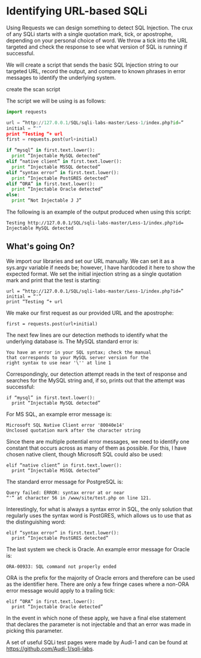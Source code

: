 # Identifying URL-based SQLi
Using Requests we can design something to detect SQL Injection. The crux of any SQLi starts with a single quotation mark, tick, or apostrophe, depending on your personal choice of word. We throw a tick into the URL targeted and check the response to see what version of SQL is running if successful.

We will create a script that sends the basic SQL Injection string to our targeted URL, record the output, and compare to known phrases in error messages to identify the underlying system.

create the scan script

The script we will be using is as follows:
```python
import requests

url = “http://127.0.0.1/SQL/sqli-labs-master/Less-1/index.php?id=”
initial = “'”
print “Testing “+ url
first = requests.post(url+initial)

if “mysql” in first.text.lower(): 
  print “Injectable MySQL detected”
elif “native client” in first.text.lower():
  print “Injectable MSSQL detected”
elif “syntax error” in first.text.lower():
  print “Injectable PostGRES detected”
elif “ORA” in first.text.lower():
  print “Injectable Oracle detected”
else:
  print “Not Injectable J J”
 ```
The following is an example of the output produced when using this script:
```
Testing http://127.0.0.1/SQL/sqli-labs-master/Less-1/index.php?id=
Injectable MySQL detected
```
## What's going On?
We import our libraries and set our URL manually. We can set it as a sys.argv variable if needs be; however, I have hardcoded it here to show the expected format. We set the initial injection string as a single quotation mark and print that the test is starting:
```
url = “http://127.0.0.1/SQL/sqli-labs-master/Less-1/index.php?id=”
initial = “'”
print “Testing “+ url
```
We make our first request as our provided URL and the apostrophe:
```
first = requests.post(url+initial)
```
The next few lines are our detection methods to identify what the underlying database is. The MySQL standard error is:
```
You have an error in your SQL syntax; check the manual
that corresponds to your MySQL server version for the
right syntax to use near '\'' at line 1
```
Correspondingly, our detection attempt reads in the text of response and searches for the MySQL string and, if so, prints out that the attempt was successful:
```
if “mysql” in first.text.lower(): 
  print “Injectable MySQL detected”
```
For MS SQL, an example error message is:
```
Microsoft SQL Native Client error '80040e14'
Unclosed quotation mark after the character string
```
Since there are multiple potential error messages, we need to identify one constant that occurs across as many of them as possible. For this, I have chosen native client, though Microsoft SQL could also be used:
```
elif “native client” in first.text.lower():
  print “Injectable MSSQL detected”
```
The standard error message for PostgreSQL is:
```
Query failed: ERROR: syntax error at or near
“'” at character 56 in /www/site/test.php on line 121.
```
Interestingly, for what is always a syntax error in SQL, the only solution that regularly uses the syntax word is PostGRES, which allows us to use that as the distinguishing word:
```
elif “syntax error” in first.text.lower():
  print “Injectable PostGRES detected”
```
The last system we check is Oracle. An example error message for Oracle is:
```
ORA-00933: SQL command not properly ended
```
ORA is the prefix for the majority of Oracle errors and therefore can be used as the identifier here. There are only a few fringe cases where a non-ORA error message would apply to a trailing tick:
```
elif “ORA” in first.text.lower():
  print “Injectable Oracle detected”
```
In the event in which none of these apply, we have a final else statement that declares the parameter is not injectable and that an error was made in picking this parameter.

A set of useful SQLi test pages were made by Audi-1 and can be found at https://github.com/Audi-1/sqli-labs.
